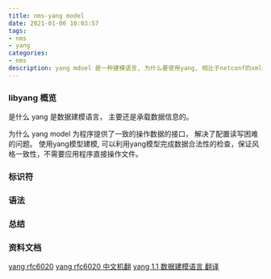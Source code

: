 ```yaml
---
title: nms-yang model
date: 2021-01-06 10:03:57
tags:
- nms
- yang
categories:
- nms
description: yang mdoel 是一种建模语言, 为什么要使用yang, 相比于netconf的xml形式，yang有什么优缺点，怎么与netconf结合的, 对于c语言实现的libyang库又该如何使用呢？怎么移植到c sharp中来呢？ 
---
```


### libyang 概览

是什么
yang 是数据建模语言， 主要还是承载数据信息的。

为什么
yang model 为程序提供了一致的操作数据的接口， 解决了配置读写困难的问题。
使用yang模型建模, 可以利用yang模型完成数据合法性的检查，保证风格一致性，不需要应用程序直接操作文件。

### 标识符

### 语法

### 总结

### 资料文档
[yang rfc6020](https://tools.ietf.org/html/rfc6020#page-169)
[yang rfc6020 中文机翻](https://blog.csdn.net/ohohoohoho/article/details/52129076)
[yang 1.1 数据建模语言 翻译](https://www.bookstack.cn/read/rfc7950-zh/README.md)
